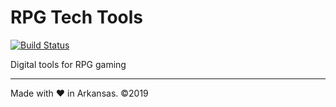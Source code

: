 # RPG Tech Tools
[![Build Status](https://travis-ci.com/jonwgeorge/rpg-tech-tools.svg?branch=master)](https://travis-ci.com/jonwgeorge/rpg-tech-tools)

Digital tools for RPG gaming


---
Made with ❤ in Arkansas. &copy;2019
